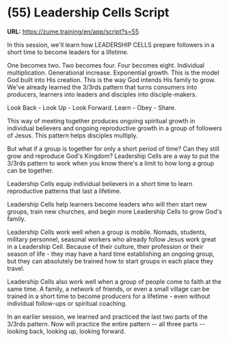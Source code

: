 # (55) Leadership Cells Script

**URL:** https://zume.training/en/app/script?s=55

In this session, we'll learn how LEADERSHIP CELLS prepare followers in a short time to become leaders for a lifetime.

One becomes two. Two becomes four. Four becomes eight. Individual multiplication. Generational increase. Exponential growth. This is the model God built into His creation. This is the way God intends His family to grow. We've already learned the 3/3rds pattern that turns consumers into producers, learners into leaders and disciples into disciple-makers.

Look Back - Look Up - Look Forward. Learn - Obey - Share.

This way of meeting together produces ongoing spiritual growth in individual believers and ongoing reproductive growth in a group of followers of Jesus. This pattern helps disciples multiply.

But what if a group is together for only a short period of time? Can they still grow and reproduce God's Kingdom? Leadership Cells are a way to put the 3/3rds pattern to work when you know there's a limit to how long a group can be together.

Leadership Cells equip individual believers in a short time to learn reproductive patterns that last a lifetime.

Leadership Cells help learners become leaders who will then start new groups, train new churches, and begin more Leadership Cells to grow God's family.

Leadership Cells work well when a group is mobile. Nomads, students, military personnel, seasonal workers who already follow Jesus work great in a Leadership Cell. Because of their culture, their profession or their season of life - they may have a hard time establishing an ongoing group, but they can absolutely be trained how to start groups in each place they travel.

Leadership Cells also work well when a group of people come to faith at the same time. A family, a network of friends, or even a small village can be trained in a short time to become producers for a lifetime - even without individual follow-ups or spiritual coaching.

In an earlier session, we learned and practiced the last two parts of the 3/3rds pattern. Now will practice the entire pattern -- all three parts -- looking back, looking up, looking forward.
